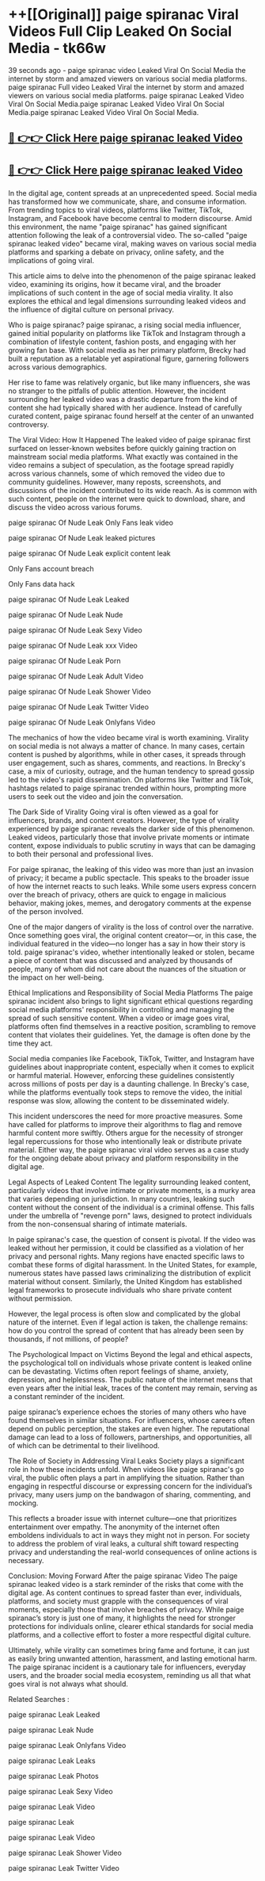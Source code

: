 # ++[[Original]] paige spiranac Viral Videos Full Clip Leaked On Social Media - tk66w<br>

39 seconds ago - paige spiranac video Leaked Viral On Social Media the internet by storm and amazed viewers on various social media platforms.
paige spiranac Full video Leaked Viral the internet by storm and amazed viewers on various social media platforms. paige spiranac Leaked Video Viral On Social Media.paige spiranac Leaked Video Viral On Social Media.paige spiranac Leaked Video Viral On Social Media.<br>


## [🔴 👉👉 Click Here paige spiranac leaked Video ](https://onlyclips.site?title=paige_spiranac&ref=git)

## [🔴 👉👉 Click Here paige spiranac leaked Video ](https://onlyclips.site?title=paige_spiranac&ref=git)

In the digital age, content spreads at an unprecedented speed. Social media has transformed how we communicate, share, and consume information. From trending topics to viral videos, platforms like Twitter, TikTok, Instagram, and Facebook have become central to modern discourse. Amid this environment, the name "paige spiranac" has gained significant attention following the leak of a controversial video. The so-called "paige spiranac leaked video" became viral, making waves on various social media platforms and sparking a debate on privacy, online safety, and the implications of going viral.

This article aims to delve into the phenomenon of the paige spiranac leaked video, examining its origins, how it became viral, and the broader implications of such content in the age of social media virality. It also explores the ethical and legal dimensions surrounding leaked videos and the influence of digital culture on personal privacy.

Who is paige spiranac?
paige spiranac, a rising social media influencer, gained initial popularity on platforms like TikTok and Instagram through a combination of lifestyle content, fashion posts, and engaging with her growing fan base. With social media as her primary platform, Brecky had built a reputation as a relatable yet aspirational figure, garnering followers across various demographics.

Her rise to fame was relatively organic, but like many influencers, she was no stranger to the pitfalls of public attention. However, the incident surrounding her leaked video was a drastic departure from the kind of content she had typically shared with her audience. Instead of carefully curated content, paige spiranac found herself at the center of an unwanted controversy.

The Viral Video: How It Happened
The leaked video of paige spiranac first surfaced on lesser-known websites before quickly gaining traction on mainstream social media platforms. What exactly was contained in the video remains a subject of speculation, as the footage spread rapidly across various channels, some of which removed the video due to community guidelines. However, many reposts, screenshots, and discussions of the incident contributed to its wide reach. As is common with such content, people on the internet were quick to download, share, and discuss the video across various forums.

paige spiranac Of Nude Leak Only Fans leak video

paige spiranac Of Nude Leak leaked pictures

paige spiranac Of Nude Leak explicit content leak

Only Fans account breach

Only Fans data hack

paige spiranac Of Nude Leak Leaked

paige spiranac Of Nude Leak Nude

paige spiranac Of Nude Leak Sexy Video

paige spiranac Of Nude Leak xxx Video

paige spiranac Of Nude Leak Porn

paige spiranac Of Nude Leak Adult Video

paige spiranac Of Nude Leak Shower Video

paige spiranac Of Nude Leak Twitter Video

paige spiranac Of Nude Leak Onlyfans Video

The mechanics of how the video became viral is worth examining. Virality on social media is not always a matter of chance. In many cases, certain content is pushed by algorithms, while in other cases, it spreads through user engagement, such as shares, comments, and reactions. In Brecky's case, a mix of curiosity, outrage, and the human tendency to spread gossip led to the video's rapid dissemination. On platforms like Twitter and TikTok, hashtags related to paige spiranac trended within hours, prompting more users to seek out the video and join the conversation.

The Dark Side of Virality
Going viral is often viewed as a goal for influencers, brands, and content creators. However, the type of virality experienced by paige spiranac reveals the darker side of this phenomenon. Leaked videos, particularly those that involve private moments or intimate content, expose individuals to public scrutiny in ways that can be damaging to both their personal and professional lives.

For paige spiranac, the leaking of this video was more than just an invasion of privacy; it became a public spectacle. This speaks to the broader issue of how the internet reacts to such leaks. While some users express concern over the breach of privacy, others are quick to engage in malicious behavior, making jokes, memes, and derogatory comments at the expense of the person involved.

One of the major dangers of virality is the loss of control over the narrative. Once something goes viral, the original content creator—or, in this case, the individual featured in the video—no longer has a say in how their story is told. paige spiranac's video, whether intentionally leaked or stolen, became a piece of content that was discussed and analyzed by thousands of people, many of whom did not care about the nuances of the situation or the impact on her well-being.

Ethical Implications and Responsibility of Social Media Platforms
The paige spiranac incident also brings to light significant ethical questions regarding social media platforms' responsibility in controlling and managing the spread of such sensitive content. When a video or image goes viral, platforms often find themselves in a reactive position, scrambling to remove content that violates their guidelines. Yet, the damage is often done by the time they act.

Social media companies like Facebook, TikTok, Twitter, and Instagram have guidelines about inappropriate content, especially when it comes to explicit or harmful material. However, enforcing these guidelines consistently across millions of posts per day is a daunting challenge. In Brecky's case, while the platforms eventually took steps to remove the video, the initial response was slow, allowing the content to be disseminated widely.

This incident underscores the need for more proactive measures. Some have called for platforms to improve their algorithms to flag and remove harmful content more swiftly. Others argue for the necessity of stronger legal repercussions for those who intentionally leak or distribute private material. Either way, the paige spiranac viral video serves as a case study for the ongoing debate about privacy and platform responsibility in the digital age.

Legal Aspects of Leaked Content
The legality surrounding leaked content, particularly videos that involve intimate or private moments, is a murky area that varies depending on jurisdiction. In many countries, leaking such content without the consent of the individual is a criminal offense. This falls under the umbrella of "revenge porn" laws, designed to protect individuals from the non-consensual sharing of intimate materials.

In paige spiranac's case, the question of consent is pivotal. If the video was leaked without her permission, it could be classified as a violation of her privacy and personal rights. Many regions have enacted specific laws to combat these forms of digital harassment. In the United States, for example, numerous states have passed laws criminalizing the distribution of explicit material without consent. Similarly, the United Kingdom has established legal frameworks to prosecute individuals who share private content without permission.

However, the legal process is often slow and complicated by the global nature of the internet. Even if legal action is taken, the challenge remains: how do you control the spread of content that has already been seen by thousands, if not millions, of people?

The Psychological Impact on Victims
Beyond the legal and ethical aspects, the psychological toll on individuals whose private content is leaked online can be devastating. Victims often report feelings of shame, anxiety, depression, and helplessness. The public nature of the internet means that even years after the initial leak, traces of the content may remain, serving as a constant reminder of the incident.

paige spiranac’s experience echoes the stories of many others who have found themselves in similar situations. For influencers, whose careers often depend on public perception, the stakes are even higher. The reputational damage can lead to a loss of followers, partnerships, and opportunities, all of which can be detrimental to their livelihood.

The Role of Society in Addressing Viral Leaks
Society plays a significant role in how these incidents unfold. When videos like paige spiranac's go viral, the public often plays a part in amplifying the situation. Rather than engaging in respectful discourse or expressing concern for the individual’s privacy, many users jump on the bandwagon of sharing, commenting, and mocking.

This reflects a broader issue with internet culture—one that prioritizes entertainment over empathy. The anonymity of the internet often emboldens individuals to act in ways they might not in person. For society to address the problem of viral leaks, a cultural shift toward respecting privacy and understanding the real-world consequences of online actions is necessary.

Conclusion: Moving Forward After the paige spiranac Video
The paige spiranac leaked video is a stark reminder of the risks that come with the digital age. As content continues to spread faster than ever, individuals, platforms, and society must grapple with the consequences of viral moments, especially those that involve breaches of privacy. While paige spiranac’s story is just one of many, it highlights the need for stronger protections for individuals online, clearer ethical standards for social media platforms, and a collective effort to foster a more respectful digital culture.

Ultimately, while virality can sometimes bring fame and fortune, it can just as easily bring unwanted attention, harassment, and lasting emotional harm. The paige spiranac incident is a cautionary tale for influencers, everyday users, and the broader social media ecosystem, reminding us all that what goes viral is not always what should.

Related Searches :

paige spiranac Leak Leaked

paige spiranac Leak Nude

paige spiranac Leak Onlyfans Video

paige spiranac Leak Leaks

paige spiranac Leak Photos

paige spiranac Leak Sexy Video

paige spiranac Leak Video

paige spiranac Leak

paige spiranac Leak Video

paige spiranac Leak Shower Video

paige spiranac Leak Twitter Video

